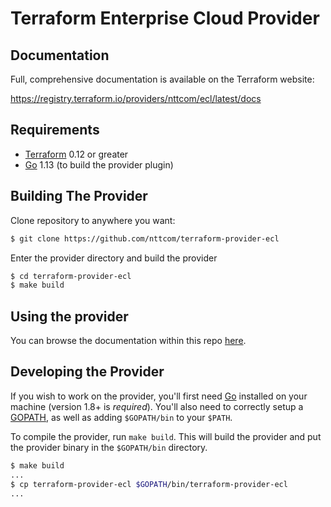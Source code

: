Terraform Enterprise Cloud Provider
===================================

Documentation
-------------
Full, comprehensive documentation is available on the Terraform website:

https://registry.terraform.io/providers/nttcom/ecl/latest/docs

Requirements
------------

- [Terraform](https://www.terraform.io/downloads.html) 0.12 or greater
- [Go](https://golang.org/doc/install) 1.13 (to build the provider plugin)

Building The Provider
---------------------

Clone repository to anywhere you want: 

```sh
$ git clone https://github.com/nttcom/terraform-provider-ecl 
```

Enter the provider directory and build the provider

```sh
$ cd terraform-provider-ecl
$ make build
```

Using the provider
----------------------
You can browse the documentation within this repo [here](https://github.com/nttcom/terraform-provider-ecl/tree/master/website/docs).

Developing the Provider
---------------------------

If you wish to work on the provider, you'll first need [Go](http://www.golang.org) installed on your machine (version 1.8+ is *required*). You'll also need to correctly setup a [GOPATH](http://golang.org/doc/code.html#GOPATH), as well as adding `$GOPATH/bin` to your `$PATH`.

To compile the provider, run `make build`. This will build the provider and put the provider binary in the `$GOPATH/bin` directory.

```sh
$ make build
...
$ cp terraform-provider-ecl $GOPATH/bin/terraform-provider-ecl
...
```
